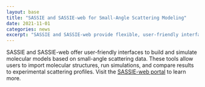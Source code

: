 ```yaml
---
layout: base
title: "SASSIE and SASSIE-web for Small-Angle Scattering Modeling"
date: 2021-11-01
categories: news
excerpt: "SASSIE and SASSIE-web provide flexible, user-friendly interfaces for SAS modeling."
---
```


SASSIE and SASSIE-web offer user-friendly interfaces to build and simulate molecular models based on small-angle scattering data. These tools allow users to import molecular structures, run simulations, and compare results to experimental scattering profiles. Visit the [SASSIE-web portal](https://sassie-web.chem.utk.edu/) to learn more.
